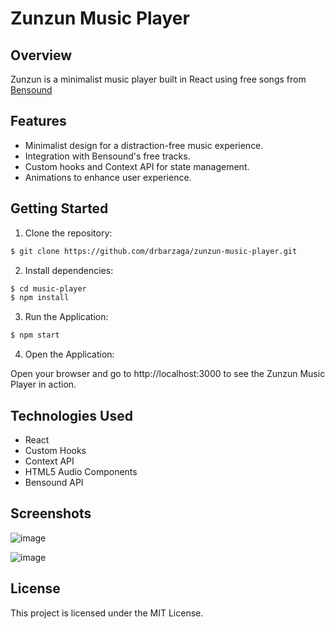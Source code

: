 # Zunzun Music Player

## Overview

Zunzun is a minimalist music player built in React using free songs from [Bensound](https://www.bensound.com/)

## Features

- Minimalist design for a distraction-free music experience.
- Integration with Bensound's free tracks.
- Custom hooks and Context API for state management.
- Animations to enhance user experience.

## Getting Started

1. Clone the repository:

```bash
$ git clone https://github.com/drbarzaga/zunzun-music-player.git
```

2. Install dependencies:

```bash
$ cd music-player
$ npm install
```

3. Run the Application:

```bash
$ npm start
```

4. Open the Application:

Open your browser and go to http://localhost:3000 to see the Zunzun Music Player in action.

## Technologies Used

- React
- Custom Hooks
- Context API
- HTML5 Audio Components
- Bensound API

## Screenshots
![image](https://github.com/drbarzaga/minimalist-music-player/assets/12173976/8ae52b8e-47f3-4cb6-a345-df4fb1a82b29)

![image](https://github.com/drbarzaga/minimalist-music-player/assets/12173976/5211d13c-9631-4d56-84f5-2feb9fc5a488)


## License

This project is licensed under the MIT License.
